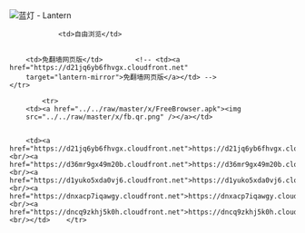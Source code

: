 

<img src="../../raw/master/x/8e0a2b81.c82003be.LanternYellow2.png" alt="蓝灯 - Lantern"/>
<table>
    <tr>
                
                <td>自由浏览</td>
        
        
        <td>免翻墙网页版</td>        <!-- <td><a href="https://d21jq6yb6fhvgx.cloudfront.net"
        target="lantern-mirror">免翻墙网页版</a></td> -->
    </tr>
    
            <tr>
        <td><a href="../../raw/master/x/FreeBrowser.apk"><img
        src="../../raw/master/x/fb.qr.png" /></a></td>

        
        <td><a href="https://d21jq6yb6fhvgx.cloudfront.net">https://d21jq6yb6fhvgx.cloudfront.net</a><br/><a href="https://d36mr9gx49m20b.cloudfront.net">https://d36mr9gx49m20b.cloudfront.net</a><br/><a href="https://d1yuko5xda0vj6.cloudfront.net">https://d1yuko5xda0vj6.cloudfront.net</a><br/><a href="https://dnxacp7iqawgy.cloudfront.net">https://dnxacp7iqawgy.cloudfront.net</a><br/><a href="https://dncq9zkhj5k0h.cloudfront.net">https://dncq9zkhj5k0h.cloudfront.net</a><br/></td>    </tr>
</table>
